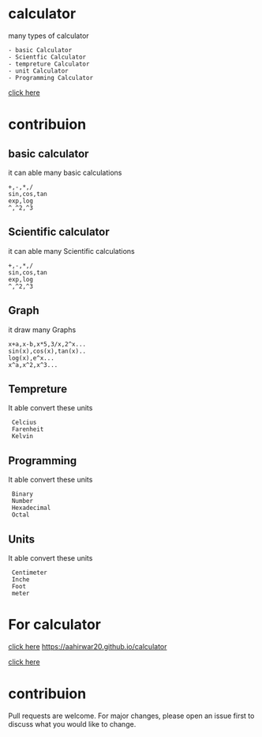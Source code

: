 # calculator
 many types of calculator
 ```
 - basic Calculator
 - Scientfic Calculator
 - tempreture Calculator
 - unit Calculator
 - Programming Calculator
 ```

[click here](https://aahirwar20.github.io/calculator/)
# contribuion

## basic calculator
 it can able many basic calculations
 
 ```
 +,-,*,/
 sin,cos,tan
 exp,log
 ^,^2,^3
 ```

 ## Scientific calculator
 it can able many Scientific calculations
 ```
 +,-,*,/
 sin,cos,tan
 exp,log
 ^,^2,^3
 ```

 ##  Graph
 it draw many Graphs
 ```
 x+a,x-b,x*5,3/x,2^x...
 sin(x),cos(x),tan(x)..
 log(x),e^x...
 x^a,x^2,x^3...
 ```

 ## Tempreture 
 It able convert these units
 ```
  Celcius
  Farenheit
  Kelvin
  ```

  ## Programming
 It able convert these units
 ```
  Binary
  Number
  Hexadecimal
  Octal
  ```

  ## Units 
 It able convert these units
 ```
  Centimeter
  Inche
  Foot
  meter
  ```

# For calculator
[click here](https://aahirwar20.github.io/calculator/)
 https://aahirwar20.github.io/calculator

[click here](https://aahirwar20.github.io/calculator/)
# contribuion

Pull requests are welcome. For major changes,
please open an issue first to discuss what you would like to change.
